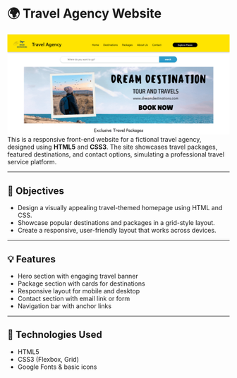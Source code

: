 # 🌍 Travel Agency Website
![](https://github.com/mahibore/Travel_Agency_Webpage/blob/main/Screenshot%202025-07-16%20104716.png)
This is a responsive front-end website for a fictional travel agency, designed using **HTML5** and **CSS3**. The site showcases travel packages, featured destinations, and contact options, simulating a professional travel service platform.

---

## 📌 Objectives

- Design a visually appealing travel-themed homepage using HTML and CSS.
- Showcase popular destinations and packages in a grid-style layout.
- Create a responsive, user-friendly layout that works across devices.

---

## 💡 Features

- Hero section with engaging travel banner
- Package section with cards for destinations
- Responsive layout for mobile and desktop
- Contact section with email link or form
- Navigation bar with anchor links

---

## 🔧 Technologies Used

- HTML5
- CSS3 (Flexbox, Grid)
- Google Fonts & basic icons
